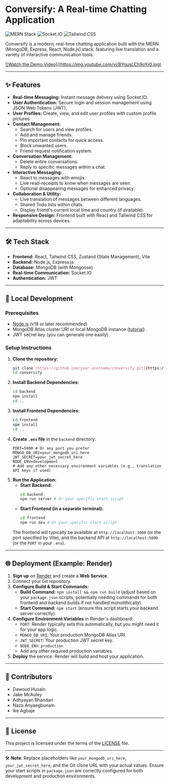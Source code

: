 # Conversify: A Real-time Chatting Application

![MERN Stack](https://img.shields.io/badge/MERN-Stack-green.svg) ![Socket.IO](https://img.shields.io/badge/Socket.io-black?style=flat&logo=socket.io) ![Tailwind CSS](https://img.shields.io/badge/Tailwind_CSS-38B2AC?style=flat&logo=tailwind-css&logoColor=white)

Conversify is a modern, real-time chatting application built with the MERN (MongoDB, Express, React, Node.js) stack, featuring live translation and a variety of interactive communication tools.

[![Watch the Demo Video]((https://img.youtube.com/vi/BYgusLCh9oY/0.jpg)](https://youtu.be/BYgusLCh9oY)

---

## ✨ Features

* **Real-time Messaging:** Instant message delivery using Socket.IO.
* **User Authentication:** Secure login and session management using JSON Web Tokens (JWT).
* **User Profiles:** Create, view, and edit user profiles with custom profile pictures.
* **Contact Management:**
    * Search for users and view profiles.
    * Add and manage friends.
    * Pin important contacts for quick access.
    * Block unwanted users.
    * Friend request notification system.
* **Conversation Management:**
    * Delete entire conversations.
    * Reply to specific messages within a chat.
* **Interactive Messaging:**
    * React to messages with emojis.
    * Live read-receipts to know when messages are seen.
    * Optional disappearing messages for enhanced privacy.
* **Collaboration & Utility:**
    * Live translation of messages between different languages.
    * Shared Todo lists within chats.
    * Display friend's current local time and country (if available).
* **Responsive Design:** Frontend built with React and Tailwind CSS for adaptability across devices.

---

## 🛠️ Tech Stack

* **Frontend:** React, Tailwind CSS, Zustand (State Management), Vite
* **Backend:** Node.js, Express.js
* **Database:** MongoDB (with Mongoose)
* **Real-time Communication:** Socket.IO
* **Authentication:** JWT

---

## 🚀 Local Development

### Prerequisites
* [Node.js](https://nodejs.org/en/download/) (v18 or later recommended)
* MongoDB Atlas cluster URI or local MongoDB instance ([tutorial](https://www.mongodb.com/docs/atlas/tutorial/create-new-cluster/))
* JWT secret key (you can generate one easily)

### Setup Instructions
1.  **Clone the repository:**
    ```bash
    git clone [https://github.com/your-username/conversify.git](https://github.com/your-username/conversify.git) # Replace with your repo URL if forked
    cd conversify
    ```
2.  **Install Backend Dependencies:**
    ```bash
    cd backend
    npm install
    cd ..
    ```
3.  **Install Frontend Dependencies:**
    ```bash
    cd frontend
    npm install
    cd ..
    ```
4.  **Create `.env` file** in the `backend` directory:
    ```env
    PORT=5000 # Or any port you prefer
    MONGO_DB_URI=your_mongodb_uri_here
    JWT_SECRET=your_jwt_secret_here
    NODE_ENV=development
    # Add any other necessary environment variables (e.g., translation API keys if used)
    ```
5.  **Run the Application:**
    * **Start Backend:**
        ```bash
        cd backend
        npm run server # Or your specific start script
        ```
    * **Start Frontend (in a separate terminal):**
        ```bash
        cd frontend
        npm run dev # Or your specific start script
        ```
    The frontend will typically be available at `http://localhost:3000` (or the port specified by Vite), and the backend API at `http://localhost:5000` (or the `PORT` in your `.env`).

---

## 🌐 Deployment (Example: Render)

1.  **Sign up** on [Render](https://render.com) and create a **Web Service**.
2.  Connect your Git repository.
3.  **Configure Build & Start Commands:**
    * **Build Command:** `npm install && npm run build` (adjust based on your `package.json` scripts, potentially needing commands for both frontend and backend builds if not handled monolithically).
    * **Start Command:** `npm start` (ensure this script starts your backend server correctly).
4.  **Configure Environment Variables** in Render's dashboard:
    * `PORT`: Render typically sets this automatically, but you might need it for your app logic.
    * `MONGO_DB_URI`: Your production MongoDB Atlas URI.
    * `JWT_SECRET`: Your production JWT secret key.
    * `NODE_ENV`: `production`
    * Add any other required production variables.
5.  **Deploy** the service. Render will build and host your application.

---

## 👥 Contributors

* Dawoud Husain
* Jake McAuley
* Adhyayan Bhandari
* Naza Anyaegbunam
* Ike Agbaje

---

## 📄 License

This project is licensed under the terms of the [LICENSE](./LICENSE) file.

---

🛠️ **Note**: Replace placeholders like `your_mongodb_uri_here`, `your_jwt_secret_here`, and the Git clone URL with your actual values. Ensure your start scripts in `package.json` are correctly configured for both development and production environments.